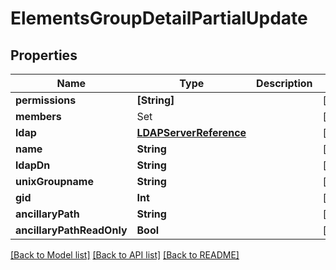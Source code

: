 # ElementsGroupDetailPartialUpdate

## Properties

Name | Type | Description | Notes
------------ | ------------- | ------------- | -------------
**permissions** | **[String]** |  | [optional] 
**members** | Set<ElementsUserReference> |  | [optional] 
**ldap** | [**LDAPServerReference**](LDAPServerReference.md) |  | [optional] 
**name** | **String** |  | [optional] 
**ldapDn** | **String** |  | [optional] 
**unixGroupname** | **String** |  | [optional] 
**gid** | **Int** |  | [optional] 
**ancillaryPath** | **String** |  | [optional] 
**ancillaryPathReadOnly** | **Bool** |  | [optional] 

[[Back to Model list]](../#documentation-for-models) [[Back to API list]](../#documentation-for-api-endpoints) [[Back to README]](../)


